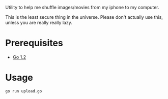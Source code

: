 
Utility to help me shuffle images/movies from my iphone to my computer.

This is the least secure thing in the universe. Please don't actually use this, unless you are really really lazy.

# Prerequisites

- [Go 1.2](http://golang.org/doc/install)

# Usage

    go run upload.go

